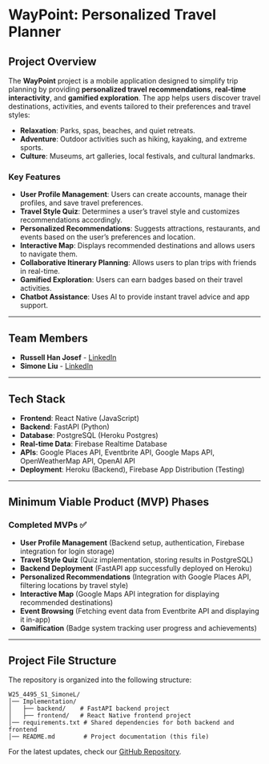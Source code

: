 # WayPoint: Personalized Travel Planner

## Project Overview
The **WayPoint** project is a mobile application designed to simplify trip planning by providing **personalized travel recommendations**, **real-time interactivity**, and **gamified exploration**. The app helps users discover travel destinations, activities, and events tailored to their preferences and travel styles:

- **Relaxation**: Parks, spas, beaches, and quiet retreats.
- **Adventure**: Outdoor activities such as hiking, kayaking, and extreme sports.
- **Culture**: Museums, art galleries, local festivals, and cultural landmarks.

### Key Features
- **User Profile Management**: Users can create accounts, manage their profiles, and save travel preferences.
- **Travel Style Quiz**: Determines a user’s travel style and customizes recommendations accordingly.
- **Personalized Recommendations**: Suggests attractions, restaurants, and events based on the user’s preferences and location.
- **Interactive Map**: Displays recommended destinations and allows users to navigate them.
- **Collaborative Itinerary Planning**: Allows users to plan trips with friends in real-time.
- **Gamified Exploration**: Users can earn badges based on their travel activities.
- **Chatbot Assistance**: Uses AI to provide instant travel advice and app support.

---

## Team Members
- **Russell Han Josef** - [LinkedIn](https://www.linkedin.com/in/russellhanjosef/)
- **Simone Liu** - [LinkedIn](https://www.linkedin.com/in/simone-lue/)

---

## Tech Stack
- **Frontend**: React Native (JavaScript)
- **Backend**: FastAPI (Python)
- **Database**: PostgreSQL (Heroku Postgres)
- **Real-time Data**: Firebase Realtime Database
- **APIs**: Google Places API, Eventbrite API, Google Maps API, OpenWeatherMap API, OpenAI API
- **Deployment**: Heroku (Backend), Firebase App Distribution (Testing)

---

## Minimum Viable Product (MVP) Phases
### Completed MVPs ✅
- **User Profile Management** (Backend setup, authentication, Firebase integration for login storage)
- **Travel Style Quiz** (Quiz implementation, storing results in PostgreSQL)
- **Backend Deployment** (FastAPI app successfully deployed on Heroku)
- **Personalized Recommendations** (Integration with Google Places API, filtering locations by travel style)
- **Interactive Map** (Google Maps API integration for displaying recommended destinations)
- **Event Browsing** (Fetching event data from Eventbrite API and displaying it in-app)
- **Gamification** (Badge system tracking user progress and achievements)

---

## Project File Structure
The repository is organized into the following structure:

```
W25_4495_S1_SimoneL/
│── Implementation/
│   ├── backend/    # FastAPI backend project
│   ├── frontend/   # React Native frontend project
│── requirements.txt # Shared dependencies for both backend and frontend
│── README.md        # Project documentation (this file)
```

For the latest updates, check our [GitHub Repository](http://github.com/russellhanj/W25_4495_S1_SimoneL/tree/main).
